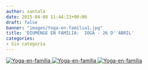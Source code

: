 ```yaml
---
author: xantala
date: 2015-04-08 11:44:23+00:00
draft: false
banner: "images/Yoga-en-família1.jpg"
title: 'DIUMENGE EN FAMÍLIA:  IOGA - 26 D''ABRIL'
categories:
- Sin categoría
---
```


[![Yoga-en-família](http://www.xantala.es/wp-content/uploads/2015/04/Yoga-en-família1.jpg)
](http://www.xantala.es/wp-content/uploads/2015/04/Yoga-en-família1.jpg)[![Yoga-en-família](http://www.xantala.es/wp-content/uploads/2015/04/Yoga-en-família1.jpg)
](http://www.xantala.es/wp-content/uploads/2015/04/Yoga-en-família1.jpg)[![Yoga-en-família](http://www.xantala.es/wp-content/uploads/2015/04/Yoga-en-família1.jpg)
](http://www.xantala.es/wp-content/uploads/2015/04/Yoga-en-família1.jpg)
